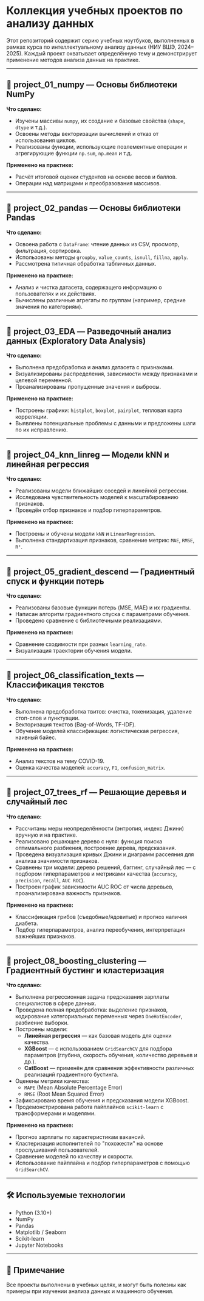 
# Коллекция учебных проектов по анализу данных

Этот репозиторий содержит серию учебных ноутбуков, выполненных в рамках курса по интеллектуальному анализу данных (НИУ ВШЭ, 2024–2025). Каждый проект охватывает определённую тему и демонстрирует применение методов анализа данных на практике.

---

## 📁 project_01_numpy — Основы библиотеки NumPy

**Что сделано:**
- Изучены массивы `numpy`, их создание и базовые свойства (`shape`, `dtype` и т.д.).
- Освоены методы векторизации вычислений и отказ от использования циклов.
- Реализованы функции, использующие поэлементные операции и агрегирующие функции `np.sum`, `np.mean` и т.д.

**Применено на практике:**
- Расчёт итоговой оценки студентов на основе весов и баллов.
- Операции над матрицами и преобразования массивов.

---

## 📁 project_02_pandas — Основы библиотеки Pandas

**Что сделано:**
- Освоена работа с `DataFrame`: чтение данных из CSV, просмотр, фильтрация, сортировка.
- Использованы методы `groupby`, `value_counts`, `isnull`, `fillna`, `apply`.
- Рассмотрена типичная обработка табличных данных.

**Применено на практике:**
- Анализ и чистка датасета, содержащего информацию о пользователях и их действиях.
- Вычислены различные агрегаты по группам (например, средние значения по категориям).

---

## 📁 project_03_EDA — Разведочный анализ данных (Exploratory Data Analysis)

**Что сделано:**
- Выполнена предобработка и анализ датасета с признаками.
- Визуализированы распределения, зависимости между признаками и целевой переменной.
- Проанализированы пропущенные значения и выбросы.

**Применено на практике:**
- Построены графики: `histplot`, `boxplot`, `pairplot`, тепловая карта корреляции.
- Выявлены потенциальные проблемы с данными и предложены шаги по их исправлению.

---

## 📁 project_04_knn_linreg — Модели kNN и линейная регрессия

**Что сделано:**
- Реализованы модели ближайших соседей и линейной регрессии.
- Исследована чувствительность моделей к масштабированию признаков.
- Проведён отбор признаков и подбор гиперпараметров.

**Применено на практике:**
- Построены и обучены модели `kNN` и `LinearRegression`.
- Выполнена стандартизация признаков, сравнение метрик: `MAE`, `RMSE`, `R²`.

---

## 📁 project_05_gradient_descend — Градиентный спуск и функции потерь

**Что сделано:**
- Реализованы базовые функции потерь (MSE, MAE) и их градиенты.
- Написан алгоритм градиентного спуска с параметрами обучения.
- Проведено сравнение с библиотечными реализациями.

**Применено на практике:**
- Сравнение сходимости при разных `learning_rate`.
- Визуализация траектории обучения модели.

---

## 📁 project_06_classification_texts — Классификация текстов

**Что сделано:**
- Выполнена предобработка твитов: очистка, токенизация, удаление стоп-слов и пунктуации.
- Векторизация текстов (Bag-of-Words, TF-IDF).
- Обучение моделей классификации: логистическая регрессия, наивный байес.

**Применено на практике:**
- Анализ текстов на тему COVID-19.
- Оценка качества моделей: `accuracy`, `F1`, `confusion_matrix`.

---

## 📁 project_07_trees_rf — Решающие деревья и случайный лес

**Что сделано:**
- Рассчитаны меры неопределённости (энтропия, индекс Джини) вручную и на практике.
- Реализовано решающее дерево с нуля: функция поиска оптимального разбиения, построение дерева, предсказания.
- Проведена визуализация кривых Джини и диаграмм рассеяния для анализа значимости признаков.
- Сравнены три модели: дерево решений, бэггинг, случайный лес — с подбором гиперпараметров и метриками качества (`accuracy`, `precision`, `recall`, `AUC ROC`).
- Построен график зависимости AUC ROC от числа деревьев, проанализирована важность признаков.

**Применено на практике:**
- Классификация грибов (съедобные/ядовитые) и прогноз наличия диабета.
- Подбор гиперпараметров, анализ переобучения, интерпретация важнейших признаков.

---

## 📁 project_08_boosting_clustering — Градиентный бустинг и кластеризация

**Что сделано:**
- Выполнена регрессионная задача предсказания зарплаты специалистов в сфере данных.
- Проведена полная предобработка: выделение признаков, кодирование категориальных переменных через `OneHotEncoder`, разбиение выборки.
- Построены модели:
  - **Линейная регрессия** — как базовая модель для оценки качества.
  - **XGBoost** — с использованием `GridSearchCV` для подбора параметров (глубина, скорость обучения, количество деревьев и др.).
  - **CatBoost** — применён для сравнения эффективности различных реализаций градиентного бустинга.
- Оценены метрики качества:
  - `MAPE` (Mean Absolute Percentage Error)
  - `RMSE` (Root Mean Squared Error)
- Зафиксировано время обучения и предсказания модели XGBoost.
- Продемонстрирована работа пайплайнов `scikit-learn` с трансформерами и моделями.

**Применено на практике:**
- Прогноз зарплаты по характеристикам вакансий.
- Кластеризация исполнителей по "похожести" на основе прослушиваний пользователей.
- Сравнение моделей по качеству и скорости.
- Использование пайплайна и подбор гиперпараметров с помощью `GridSearchCV`.

---

## 🛠 Используемые технологии

- Python (3.10+)
- NumPy
- Pandas
- Matplotlib / Seaborn
- Scikit-learn
- Jupyter Notebooks

---

## 📌 Примечание

Все проекты выполнены в учебных целях, и могут быть полезны как примеры при изучении анализа данных и машинного обучения.